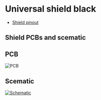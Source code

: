 # Universal shield black

- [Shield pinout](https://github.com/srg74/WLED-wemos-shield/blob/master/resources/Images/wiki/Wemos_shield_pinout.pdf)

## Shield PCBs and scematic

## PCB

![PCB](https://github.com/srg74/WLED-wemos-shield/blob/master/resources/universal_shield/images/shield-v3.0smd_r2_top.png)

## Scematic

[![Schematic](https://github.com/srg74/WLED-wemos-shield/blob/master/resources/universal_shield/images/Schematic_v3.0smd_r2.png)](https://github.com/srg74/WLED-wemos-shield/blob/master/resources/universal_shield/images/Schematic_v3.0smd_r2.pdf)
